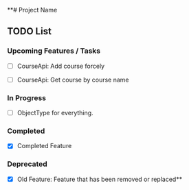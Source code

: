 **# Project Name

## TODO List

### Upcoming Features / Tasks
- [ ] CourseApi: Add course forcely
- [ ] CourseApi: Get course by course name


### In Progress
- [ ] ObjectType for everything. 

### Completed
- [x] Completed Feature

### Deprecated
- [x] Old Feature: Feature that has been removed or replaced**
